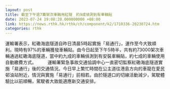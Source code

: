 ```yaml
---
layout: post
title: 截至下午逾7萬架次車輛用紅隧　約9成偵測到有車輛貼
date: 2023-07-24 19:08:28.000000000 +08:00
link: https://news.rthk.hk/rthk/ch/component/k2/1710336-20230724.htm
categories: rthk
---
```


運輸署表示，紅磡海底隧道自昨日清晨5時起實施「易通行」，運作至今大致順利。現時有97%的車輛獲發車輛貼。由今日起至下午5時半，共有約73000架次車輛通過紅磡海底隧道，當中約九成的車輛偵測到有安裝車輛貼，約七成的車輛使用自動繳費方式。
　　
運輸署緊急事故交通協調中心一直密切監察紅磡海底隧道實施「易通行」後的交通情況。今日早上繁忙時間在公主道往港島方向的車龍在愛民邨油站附近，情況與實施「易通行」前相若。由於隧道口的切線活動減少，駕駛體驗比以前順暢，駕駛者大致能適應新交通安排。
